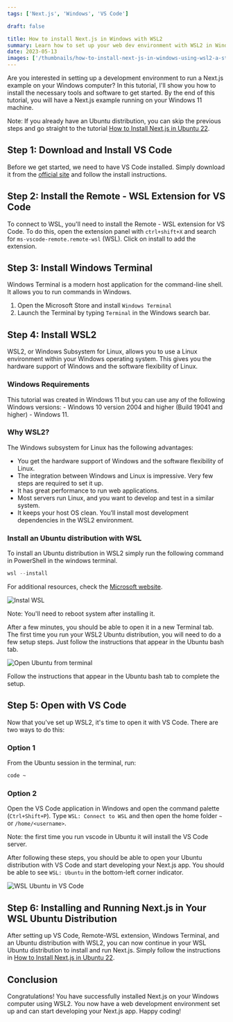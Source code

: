 ```yaml
---
tags: ['Next.js', 'Windows', 'VS Code']

draft: false

title: How to install Next.js in Windows with WSL2
summary: Learn how to set up your web dev environment with WSL2 in Windows 11 to run a Next.js example. Follow this step-by-step guide and get started in no time.
date: 2023-05-13
images: ['/thumbnails/how-to-install-next-js-in-windows-using-wsl2-a-step-by-step-guide.png']
---
```


Are you interested in setting up a development environment to run a Next.js example on your Windows computer? In this tutorial, I'll show you how to install the necessary tools and software to get started. By the end of this tutorial, you will have a Next.js example running on your Windows 11 machine.

Note: If you already have an Ubuntu distribution, you can skip the previous steps and go straight to the tutorial [How to Install Next.js in Ubuntu 22](/blog/how-to-install-next-js-in-ubuntu-22-a-step-by-step-guide).

## Step 1: Download and Install VS Code

Before we get started, we need to have VS Code installed. Simply download it from the [official site](https://code.visualstudio.com/download) and follow the install instructions.

## Step 2: Install the Remote - WSL Extension for VS Code

To connect to WSL, you'll need to install the Remote - WSL extension for VS Code. To do this, open the extension panel with `ctrl+shift+X` and search for `ms-vscode-remote.remote-wsl` (WSL). Click on install to add the extension.

## Step 3: Install Windows Terminal

Windows Terminal is a modern host application for the command-line shell. It allows you to run commands in Windows.

1. Open the Microsoft Store and install `Windows Terminal`
2. Launch the Terminal by typing `Terminal` in the Windows search bar.

## Step 4: Install WSL2

WSL2, or Windows Subsystem for Linux, allows you to use a Linux environment within your Windows operating system. This gives you the hardware support of Windows and the software flexibility of Linux.

### Windows Requirements

This tutorial was created in Windows 11 but you can use any of the following Windows versions: - Windows 10 version 2004 and higher (Build 19041 and higher) - Windows 11.

### Why WSL2?

The Windows subsystem for Linux has the following advantages:

- You get the hardware support of Windows and the software flexibility of Linux.
- The integration between Windows and Linux is impressive. Very few steps are required to set it up.
- It has great performance to run web applications.
- Most servers run Linux, and you want to develop and test in a similar system.
- It keeps your host OS clean. You’ll install most development dependencies in the WSL2 environment.

### Install an Ubuntu distribution with WSL

To install an Ubuntu distribution in WSL2 simply run the following command in PowerShell in the windows terminal.

```powershell
wsl --install
```

For additional resources, check the [Microsoft website](https://docs.microsoft.com/en-us/windows/wsl/install).

![Instal WSL](/assets/docs/1089865260.png)

Note: You'll need to reboot system after installing it.

After a few minutes, you should be able to open it in a new Terminal tab. The first time you run your WSL2 Ubuntu distribution, you will need to do a few setup steps. Just follow the instructions that appear in the Ubuntu bash tab.

![Open Ubuntu from terminal](/assets/docs/2038276324.gif)

Follow the instructions that appear in the Ubuntu bash tab to complete the setup.

## Step 5: Open with VS Code

Now that you've set up WSL2, it's time to open it with VS Code. There are two ways to do this:

### Option 1

From the Ubuntu session in the terminal, run:

```bash
code ~
```

### Option 2

Open the VS Code application in Windows and open the command palette (`Ctrl+Shift+P`). Type `WSL: Connect to WSL` and then open the home folder `~` or `/home/<username>`.

Note: the first time you run vscode in Ubuntu it will install the VS Code server.

After following these steps, you should be able to open your Ubuntu distribution with VS Code and start developing your Next.js app. You should be able to see `WSL: Ubuntu` in the bottom-left corner indicator.

![WSL Ubuntu in VS Code](/assets/Code_2UZY0Qu6EQ.png)

## Step 6: Installing and Running Next.js in Your WSL Ubuntu Distribution

After setting up VS Code, Remote-WSL extension, Windows Terminal, and an Ubuntu distribution with WSL2, you can now continue in your WSL Ubuntu distribution to install and run Next.js. Simply follow the instructions in [How to Install Next.js in Ubuntu 22](/blog/how-to-install-next-js-in-ubuntu-22-a-step-by-step-guide).

## Conclusion

Congratulations! You have successfully installed Next.js on your Windows computer using WSL2. You now have a web development environment set up and can start developing your Next.js app. Happy coding!
